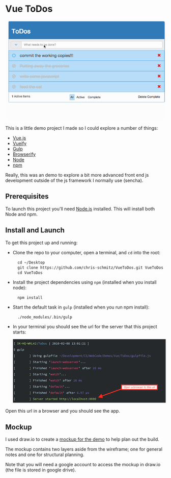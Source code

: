 # Vue ToDos

![](./readmeAttachments/VueToDos.gif)


This is a little demo project I made so I could explore a number of things:

- [Vue.js](http://vuejs.org/)
- [Vueify](https://github.com/vuejs/vueify)
- [Gulp](http://gulpjs.com/)
- [Browserify](http://browserify.org/)
- [Node](https://nodejs.org/)
- [npm](https://www.npmjs.com/)

Really, this was an demo to explore a bit more advanced front end js development outside of the js framework I normally use (sencha).

## Prerequisites

To launch this project you'll need [Node.js](https://nodejs.org/en/download/) installed. This will install both Node and npm.

## Install and Launch

To get this project up and running:

- Clone the repo to your computer, open a terminal, and `cd` into the root:

	    cd ~/Desktop
	    git clone https://github.com/chris-schmitz/VueToDos.git VueToDos
	    cd VueToDos

- Install the project dependencies using `npm` (installed when you install node):

	    npm install

- Start the default task in `gulp` (installed when you run npm install):

    	./node_modules/.bin/gulp

- In your terminal you should see the url for the server that this project starts:

   ![example output of gulp command](./readmeAttachments/RunningDefaultGulpTask.png)


Open this url in a browser and you should see the app.


## Mockup

I used draw.io to create a [mockup for the demo](https://drive.google.com/file/d/0Bxhfk2Nciu7jY3N3MUFIdzJqcU0/view?usp=sharing) to help plan out the build.

The mockup contains two layers aside from the wireframe; one for general notes and one for structural planning.

Note that you will need a google account to access the mockup in draw.io (the file is stored in google drive).
